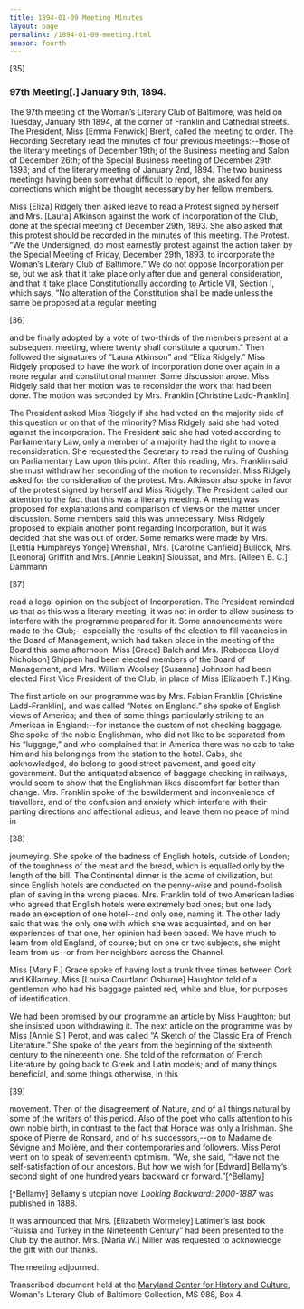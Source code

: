 ```yaml
---
title: 1894-01-09 Meeting Minutes
layout: page
permalink: /1894-01-09-meeting.html
season: fourth
---
```


<style>
    .container{
        font-size:1.4em;
    }
</style>
[35]

### 97th Meeting[.] January 9th, 1894.

The 97th meeting of the Woman’s Literary Club of Baltimore, was held on Tuesday, January 9th 1894, at the corner of Franklin and Cathedral streets. The President, Miss [Emma Fenwick] Brent, called the meeting to order. The Recording Secretary read the minutes of four previous meetings:--those of the literary meetings of December 19th; of the Business meeting and Salon of December 26th; of the Special Business meeting of December 29th 1893; and of the literary meeting of January 2nd, 1894. The two business meetings having been somewhat difficult to report, she asked for any corrections which might be thought necessary by her fellow members.

Miss [Eliza] Ridgely then asked leave to read a Protest signed by herself and Mrs. [Laura] Atkinson against the work of incorporation of the Club, done at the special meeting of December 29th, 1893. She also asked that this protest should be recorded in the minutes of this meeting. The Protest. “We the Undersigned, do most earnestly protest against the action taken by the Special Meeting of Friday, December 29th, 1893, to incorporate the Woman’s Literary Club of Baltimore.” We do not oppose Incorporation per se, but we ask that it take place only after due and general consideration, and that it take place Constitutionally according to Article VII, Section I, which says, “No alteration of the Constitution shall be made unless the same be proposed at a regular meeting

[36]

and be finally adopted by a vote of two-thirds of the members present at a subsequent meeting, where twenty shall constitute a quorum.” Then followed the signatures of “Laura Atkinson” and “Eliza Ridgely.” Miss Ridgely proposed to have the work of incorporation done over again in a more regular and constitutional manner. Some discussion arose. Miss Ridgely said that her motion was to reconsider the work that had been done. The motion was seconded by Mrs. Franklin [Christine Ladd-Franklin].

The President asked Miss Ridgely if she had voted on the majority side of this question or on that of the minority? Miss Ridgely said she had voted against the incorporation. The President said she had voted according to Parliamentary Law, only a member of a majority had the right to move a reconsideration. She requested the Secretary to read the ruling of Cushing on Parliamentary Law upon this point. After this reading, Mrs. Franklin said she must withdraw her seconding of the motion to reconsider. Miss Ridgely asked for the consideration of the protest. Mrs. Atkinson also spoke in favor of the protest signed by herself and Miss Ridgely. The President called our attention to the fact that this was a literary meeting. A meeting was proposed for explanations and comparison of views on the matter under discussion. Some members said this was unnecessary. Miss Ridgely proposed to explain another point regarding Incorporation, but it was decided that she was out of order. Some remarks were made by Mrs. [Letitia Humphreys Yonge] Wrenshall, Mrs. [Caroline Canfield] Bullock, Mrs. [Leonora] Griffith and Mrs. [Annie Leakin] Sioussat, and Mrs. [Aileen B. C.] Dammann

[37]

read a legal opinion on the subject of Incorporation. The President reminded us that as this was a literary meeting, it was not in order to allow business to interfere with the programme prepared for it. Some announcements were made to the Club;--especially the results of the election to fill vacancies in the Board of Management, which had taken place in the meeting of the Board this same afternoon. Miss [Grace] Balch and Mrs. [Rebecca Lloyd Nicholson] Shippen had been elected members of the Board of Management, and Mrs. William Woolsey [Susanna] Johnson had been elected First Vice President of the Club, in place of Miss [Elizabeth T.] King.

The first article on our programme was by Mrs. Fabian Franklin [Christine Ladd-Franklin], and was called “Notes on England.” she spoke of English views of America; and then of some things particularly striking to an American in England:--for instance the custom of not checking baggage. She spoke of the noble Englishman, who did not like to be separated from his “luggage,” and who complained that in America there was no cab to take him and his belongings from the station to the hotel. Cabs, she acknowledged, do belong to good street pavement, and good city government. But the antiquated absence of baggage checking in railways, would seem to show that the Englishman likes discomfort far better than change. Mrs. Franklin spoke of the bewilderment and inconvenience of travellers, and of the confusion and anxiety which interfere with their parting directions and affectional adieus, and leave them no peace of mind in

[38]

journeying. She spoke of the badness of English hotels, outside of London; of the toughness of the meat and the bread, which is equalled only by the length of the bill. The Continental dinner is the acme of civilization, but since English hotels are conducted on the penny-wise and pound-foolish plan of saving in the wrong places. Mrs. Franklin told of two American ladies who agreed that English hotels were extremely bad ones; but one lady made an exception of one hotel--and only one, naming it. The other lady said that was the only one with which she was acquainted, and on her experiences of that one, her opinion had been based. We have much to learn from old England, of course; but on one or two subjects, she might learn from us--or from her neighbors across the Channel.

Miss [Mary F.] Grace spoke of having lost a trunk three times between Cork and Killarney. Miss [Louisa Courtland Osburne] Haughton told of a gentleman who had his baggage painted red, white and blue, for purposes of identification.

We had been promised by our programme an article by Miss Haughton; but she insisted upon withdrawing it. The next article on the programme was by Miss [Annie S.] Perot, and was called “A Sketch of the Classic Era of French Literature.” She spoke of the years from the beginning of the sixteenth century to the nineteenth one. She told of the reformation of French Literature by going back to Greek and Latin models; and of many things beneficial, and some things otherwise, in this

[39]

movement. Then of the disagreement of Nature, and of all things natural by some of the writers of this period. Also of the poet who calls attention to his own noble birth, in contrast to the fact that Horace was only a Irishman. She spoke of Pierre de Ronsard, and of his successors,--on to Madame de Sévigne and Molière, and their contemporaries and followers. Miss Perot went on to speak of seventeenth optimism. “We, she said, “Have not the self-satisfaction of our ancestors. But how we wish for [Edward] Bellamy’s second sight of one hundred years backward or forward.”[^Bellamy]

[^Bellamy] Bellamy's utopian novel _Looking Backward: 2000-1887_ was published in 1888.

It was announced that Mrs. [Elizabeth Wormeley] Latimer’s last book “Russia and Turkey in the Nineteenth Century” had been presented to the Club by the author. Mrs. [Maria W.] Miller was requested to acknowledge the gift with our thanks.

The meeting adjourned.

Transcribed document held at the [Maryland Center for History and Culture](http://mdhs.org/), Woman's Literary Club of Baltimore Collection, MS 988, Box 4. 